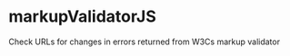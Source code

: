 markupValidatorJS
=================

Check URLs for changes in errors returned from W3Cs markup validator